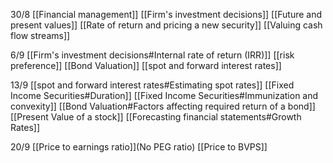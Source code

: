 30/8
[[Financial management]]
[[Firm's investment decisions]]
[[Future and present values]]
[[Rate of return and pricing a new security]]
[[Valuing cash flow streams]]

6/9
[[Firm's investment decisions#Internal rate of return (IRR)]]
[[risk preference]]
[[Bond Valuation]]
[[spot and forward interest rates]]

13/9
[[spot and forward interest rates#Estimating spot rates]]
[[Fixed Income Securities#Duration]]
[[Fixed Income Securities#Immunization and convexity]]
[[Bond Valuation#Factors affecting required return of a bond]]
[[Present Value of a stock]]
[[Forecasting financial statements#Growth Rates]]

20/9
[[Price to earnings ratio]](No PEG ratio)
[[Price to BVPS]]


